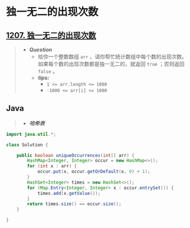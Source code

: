 # 独一无二的出现次数

## [1207. 独一无二的出现次数](https://leetcode.cn/problems/unique-number-of-occurrences/)

> - ***Question***
>   - 给你一个整数数组 `arr` ，请你帮忙统计数组中每个数的出现次数。如果每个数的出现次数都是独一无二的，就返回 `true` ；否则返回 `false` 。
>   - ***tips:***
>     - `1 <= arr.length <= 1000`
>     - `-1000 <= arr[i] <= 1000`

## Java

> - ***哈希表***

```java
import java.util.*;

class Solution {

    public boolean uniqueOccurrences(int[] arr) {
        HashMap<Integer, Integer> occur = new HashMap<>();
        for (int x : arr) {
            occur.put(x, occur.getOrDefault(x, 0) + 1);
        }
        HashSet<Integer> times = new HashSet<>();
        for (Map.Entry<Integer, Integer> x : occur.entrySet()) {
            times.add(x.getValue());
        }
        return times.size() == occur.size();
    }

}
```
